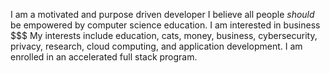 I am a motivated and purpose driven developer
I believe all people _should_ be empowered by computer science education.
I am interested in business $$$
My interests include education, cats, money, business, cybersecurity, privacy, research, cloud computing, and application development.
I am enrolled in an accelerated full stack program.


